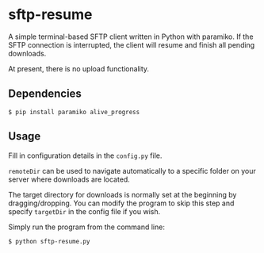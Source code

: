 # sftp-resume

A simple terminal-based SFTP client written in Python with paramiko. If the SFTP connection is interrupted, the client will resume and finish all pending downloads.

At present, there is no upload functionality.

## Dependencies

```
$ pip install paramiko alive_progress
```

## Usage

Fill in configuration details in the `config.py` file.

`remoteDir` can be used to navigate automatically to a specific folder on your server where downloads are located.

The target directory for downloads is normally set at the beginning by dragging/dropping. You can modify the program to skip this step and specify `targetDir` in the config file if you wish.

Simply run the program from the command line:

```
$ python sftp-resume.py
```
